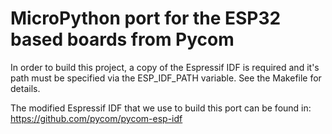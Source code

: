 MicroPython port for the ESP32 based boards from Pycom
======================================================

In order to build this project, a copy of the Espressif IDF is required and it's
path must be specified via the ESP_IDF_PATH variable. See the Makefile for details.

The modified Espressif IDF that we use to build this port can be found in:
https://github.com/pycom/pycom-esp-idf
